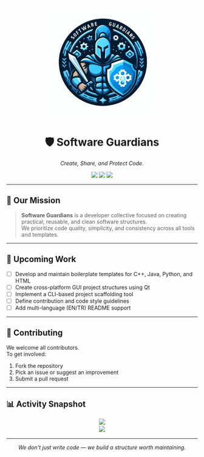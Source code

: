<p align="center">
  <img src="../software-guardians-banner.jpg" alt="Software Guardians Banner" width="300"/>
</p>

<h1 align="center">🛡️ Software Guardians</h1>
<p align="center"><em>Create, Share, and Protect Code.</em></p>

<p align="center">
  <img src="https://img.shields.io/github/last-commit/Software-Guardians/.github?color=purple&label=Last%20Update&style=for-the-badge"/>
  <img src="https://img.shields.io/github/commit-activity/m/Software-Guardians/.github?color=green&label=Activity&style=for-the-badge"/>
  <img src="https://img.shields.io/github/orgs/Software-Guardians/members?label=Members&style=for-the-badge" />
</p>

---

## 🎯 Our Mission

> **Software Guardians** is a developer collective focused on creating practical, reusable, and clean software structures.  
> We prioritize code quality, simplicity, and consistency across all tools and templates.

---

## 🔧 Upcoming Work

- [ ] Develop and maintain boilerplate templates for C++, Java, Python, and HTML
- [ ] Create cross-platform GUI project structures using Qt
- [ ] Implement a CLI-based project scaffolding tool
- [ ] Define contribution and code style guidelines
- [ ] Add multi-language (EN/TR) README support

---

## 🤝 Contributing

We welcome all contributors.  
To get involved:

1. Fork the repository
2. Pick an issue or suggest an improvement
3. Submit a pull request

---

## 📊 Activity Snapshot

<p align="center">
  <img src="https://github-readme-stats.vercel.app/api?username=Software-Guardians&show_icons=true&theme=radical&hide_title=true&count_private=true" />
  <br/>
  <img src="https://github-readme-streak-stats.herokuapp.com?user=Software-Guardians&theme=dark&date_format=M%20j%5B%2C%20Y%5D" />
</p>

---

<p align="center"><em>We don't just write code — we build a structure worth maintaining.</em></p>
